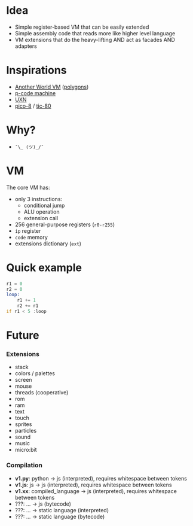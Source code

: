 # Idea

- Simple register-based VM that can be easily extended
- Simple assembly code that reads more like higher level language
- VM extensions that do the heavy-lifting AND act as facades AND adapters



# Inspirations

- [Another World VM](https://fabiensanglard.net/anotherWorld_code_review/) ([polygons](https://fabiensanglard.net/another_world_polygons/))
- [p-code machine](https://en.wikipedia.org/wiki/P-code_machine)
- [UXN](https://100r.co/site/uxn.html)
- [pico-8](https://www.lexaloffle.com/dl/docs/pico-8_manual.html) / [tic-80](https://tic80.com/learn)



# Why?

- `¯\_ (ツ)_/¯`



# VM

The core VM has:

- only 3 instructions:
  - conditional jump
  - ALU operation
  - extension call
- 256 general-purpose registers (`r0-r255`)
- `ip` register
-  `code` memory
- extensions dictionary (`ext`)



# Quick example

```asm
r1 = 0
r2 = 0
loop:
    r1 += 1
    r2 += r1
if r1 < 5 :loop
```



# Future



### Extensions

- stack
- colors / palettes
- screen
- mouse
- threads (cooperative)
- rom
- ram
- text
- touch
- sprites
- particles
- sound
- music
- micro:bit



### Compilation

- **v1.py**: python -> js (interpreted), requires whitespace between tokens
- **v1.js**: js -> js (interpreted), requires whitespace between tokens
- **v1.xx**: compiled_language -> js (interpreted), requires whitespace between tokens
- ???: ... -> js (bytecode)
- ???: ... -> static language (interpreted)
- ???: ... -> static language (bytecode)

